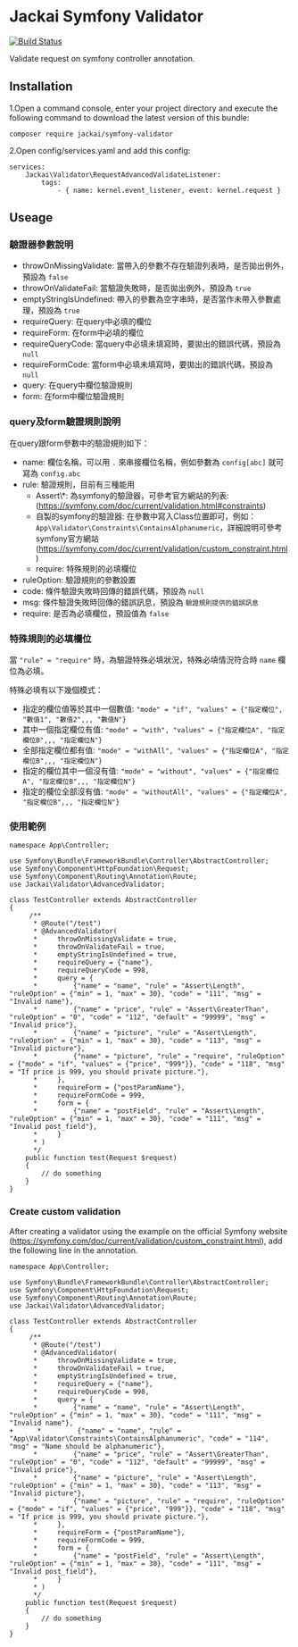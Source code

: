 # Jackai Symfony Validator

[![Build Status](https://travis-ci.org/jackai/SymfonyValidator.svg?branch=master)](https://travis-ci.org/jackai/SymfonyValidator)

Validate request on symfony controller annotation.

## Installation
1.Open a command console, enter your project directory and execute the following command to download the latest version of this bundle:

```
composer require jackai/symfony-validator
```

2.Open config/services.yaml and add this config:

```
services:
    Jackai\Validator\RequestAdvancedValidateListener:
        tags:
            - { name: kernel.event_listener, event: kernel.request }
```

## Useage

### 驗證器參數說明
* throwOnMissingValidate: 當帶入的參數不存在驗證列表時，是否拋出例外，預設為 `false`
* throwOnValidateFail: 當驗證失敗時，是否拋出例外，預設為 `true`
* emptyStringIsUndefined: 帶入的參數為空字串時，是否當作未帶入參數處理，預設為 `true`
* requireQuery: 在query中必填的欄位
* requireForm: 在form中必填的欄位
* requireQueryCode: 當query中必填未填寫時，要拋出的錯誤代碼，預設為 `null`
* requireFormCode: 當form中必填未填寫時，要拋出的錯誤代碼，預設為 `null`
* query: 在query中欄位驗證規則
* form: 在form中欄位驗證規則

### query及form驗證規則說明
在query跟form參數中的驗證規則如下：
* name: 欄位名稱，可以用 `.` 來串接欄位名稱，例如參數為 `config[abc]` 就可寫為 `config.abc`
* rule: 驗證規則，目前有三種能用
    * Assert\\*: 為symfony的驗證器，可參考官方網站的列表: (https://symfony.com/doc/current/validation.html#constraints)
    * 自製的symfony的驗證器: 在參數中寫入Class位置即可，例如： `App\Validator\Constraints\ContainsAlphanumeric`，詳細說明可參考symfony官方網站 (https://symfony.com/doc/current/validation/custom_constraint.html)
    * require: 特殊規則的必填欄位
* ruleOption: 驗證規則的參數設置
* code: 條件驗證失敗時回傳的錯誤代碼，預設為 `null`
* msg: 條件驗證失敗時回傳的錯誤訊息，預設為 `驗證規則提供的錯誤訊息`
* require: 是否為必填欄位，預設值為 `false`

### 特殊規則的必填欄位
當 `"rule" = "require"` 時，為驗證特殊必填狀況，特殊必填情況符合時 `name` 欄位為必填。

特殊必填有以下幾個模式：
* 指定的欄位值等於其中一個數值: `"mode" = "if", "values" = {"指定欄位", "數值1", "數值2",,, "數值N"}`
* 其中一個指定欄位有值: `"mode" = "with", "values" = {"指定欄位A", "指定欄位B",,, "指定欄位N"}`
* 全部指定欄位都有值: `"mode" = "withAll", "values" = {"指定欄位A", "指定欄位B",,, "指定欄位N"}`
* 指定的欄位其中一個沒有值: `"mode" = "without", "values" = {"指定欄位A", "指定欄位B",,, "指定欄位N"}`
* 指定的欄位全部沒有值: `"mode" = "withoutAll", "values" = {"指定欄位A", "指定欄位B",,, "指定欄位N"}`

### 使用範例
```
namespace App\Controller;

use Symfony\Bundle\FrameworkBundle\Controller\AbstractController;
use Symfony\Component\HttpFoundation\Request;
use Symfony\Component\Routing\Annotation\Route;
use Jackai\Validator\AdvancedValidator;

class TestController extends AbstractController
{
     /**
      * @Route("/test")
      * @AdvancedValidator(
      *     throwOnMissingValidate = true,
      *     throwOnValidateFail = true,
      *     emptyStringIsUndefined = true,
      *     requireQuery = {"name"},
      *     requireQueryCode = 998,
      *     query = {
      *         {"name" = "name", "rule" = "Assert\Length", "ruleOption" = {"min" = 1, "max" = 30}, "code" = "111", "msg" = "Invalid name"},
      *         {"name" = "price", "rule" = "Assert\GreaterThan", "ruleOption" = "0", "code" = "112", "default" = "99999", "msg" = "Invalid price"},
      *         {"name" = "picture", "rule" = "Assert\Length", "ruleOption" = {"min" = 1, "max" = 30}, "code" = "113", "msg" = "Invalid picture"},
      *         {"name" = "picture", "rule" = "require", "ruleOption" = {"mode" = "if", "values" = {"price", "999"}}, "code" = "118", "msg" = "If price is 999, you should private picture."},
      *     },
      *     requireForm = {"postParamName"},
      *     requireFormCode = 999,
      *     form = {
      *         {"name" = "postField", "rule" = "Assert\Length", "ruleOption" = {"min" = 1, "max" = 30}, "code" = "111", "msg" = "Invalid post_field"},
      *     }
      * )
      */
    public function test(Request $request)
    {
        // do something
    }
}
```

### Create custom validation

After creating a validator using the example on the official Symfony website (https://symfony.com/doc/current/validation/custom_constraint.html), add the following line in the annotation.

```
namespace App\Controller;

use Symfony\Bundle\FrameworkBundle\Controller\AbstractController;
use Symfony\Component\HttpFoundation\Request;
use Symfony\Component\Routing\Annotation\Route;
use Jackai\Validator\AdvancedValidator;

class TestController extends AbstractController
{
     /**
      * @Route("/test")
      * @AdvancedValidator(
      *     throwOnMissingValidate = true,
      *     throwOnValidateFail = true,
      *     emptyStringIsUndefined = true,
      *     requireQuery = {"name"},
      *     requireQueryCode = 998,
      *     query = {
      *         {"name" = "name", "rule" = "Assert\Length", "ruleOption" = {"min" = 1, "max" = 30}, "code" = "111", "msg" = "Invalid name"},
+      *         {"name" = "name", "rule" = "App\Validator\Constraints\ContainsAlphanumeric", "code" = "114", "msg" = "Name should be alphanumeric"},
      *         {"name" = "price", "rule" = "Assert\GreaterThan", "ruleOption" = "0", "code" = "112", "default" = "99999", "msg" = "Invalid price"},
      *         {"name" = "picture", "rule" = "Assert\Length", "ruleOption" = {"min" = 1, "max" = 30}, "code" = "113", "msg" = "Invalid picture"},
      *         {"name" = "picture", "rule" = "require", "ruleOption" = {"mode" = "if", "values" = {"price", "999"}}, "code" = "118", "msg" = "If price is 999, you should private picture."},
      *     },
      *     requireForm = {"postParamName"},
      *     requireFormCode = 999,
      *     form = {
      *         {"name" = "postField", "rule" = "Assert\Length", "ruleOption" = {"min" = 1, "max" = 30}, "code" = "111", "msg" = "Invalid post_field"},
      *     }
      * )
      */
    public function test(Request $request)
    {
        // do something
    }
}
```

